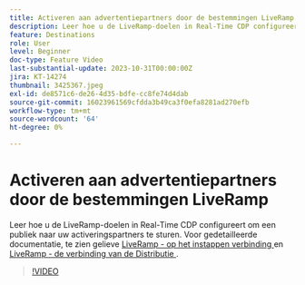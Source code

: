 ```yaml
---
title: Activeren aan advertentiepartners door de bestemmingen LiveRamp
description: Leer hoe u de LiveRamp-doelen in Real-Time CDP configureert om een publiek naar uw activeringspartners te sturen.
feature: Destinations
role: User
level: Beginner
doc-type: Feature Video
last-substantial-update: 2023-10-31T00:00:00Z
jira: KT-14274
thumbnail: 3425367.jpeg
exl-id: de8571c6-de26-4d35-bdfe-cc8fe74d4dab
source-git-commit: 16023961569cfdda3b49ca3f0efa8281ad270efb
workflow-type: tm+mt
source-wordcount: '64'
ht-degree: 0%

---
```


# Activeren aan advertentiepartners door de bestemmingen LiveRamp

Leer hoe u de LiveRamp-doelen in Real-Time CDP configureert om een publiek naar uw activeringspartners te sturen. Voor gedetailleerde documentatie, te zien gelieve [ LiveRamp - op het instappen verbinding ](https://experienceleague.adobe.com/docs/experience-platform/destinations/catalog/advertising/liveramp-onboarding.html) en [ LiveRamp - de verbinding van de Distributie ](https://experienceleague.adobe.com/docs/experience-platform/destinations/catalog/advertising/liveramp-distribution.html).

>[!VIDEO](https://video.tv.adobe.com/v/3425367/?learn=on)
